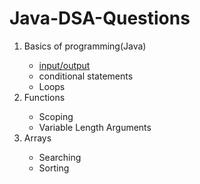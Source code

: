 # Java-DSA-Questions
<p>
  <ol>
    <li>Basics of programming(Java)</li>
    <ul>
      <li><a href="https://github.com/J-Srinivasalu/Java-DSA-Questions/tree/main/Basics%20of%20Programming(Java)">input/output</a></li>
      <li>conditional statements</li>
      <li>Loops</li>
    </ul>
    <li>Functions</li>
    <ul>
      <li>Scoping</li>
      <li>Variable Length Arguments</li>
    </ul>
    <li>Arrays</li>
    <ul>
      <li>Searching</li>
      <li>Sorting</li>
    </ul>
  </ol>
</p>
